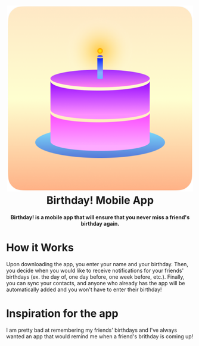 <h1 align="center">
  <br>
  <a><img src="https://github.com/TannerGordon/BirthdayApp/blob/master/assets/images/icon_round.png" alt="Coming soon to the App Store!" width="500"></a>
  <br>
  <b>Birthday! Mobile App</b>
  <br>
</h1>

<h4 align="center"><b>Birthday!</b> is a mobile app that will ensure that you never miss a friend's birthday again</a>.
<br>
</h4>

# How it Works

Upon downloading the app, you enter your name and your birthday. Then, you decide when you would like to receive notifications for your friends' birthdays (ex. the day of, one day before, one week before, etc.). Finally, you can sync your contacts, and anyone who already has the app will be automatically added and you won't have to enter their birthday!

# Inspiration for the app

I am pretty bad at remembering my friends' birthdays and I've always wanted an app that would remind me when a friend's brithday is coming up!
